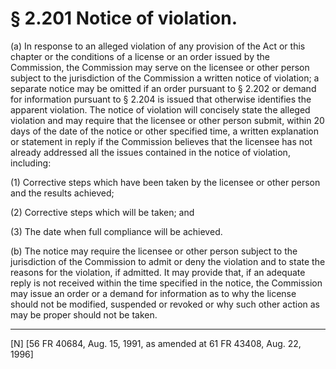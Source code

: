 # § 2.201   Notice of violation.

(a) In response to an alleged violation of any provision of the Act or this chapter or the conditions of a license or an order issued by the Commission, the Commission may serve on the licensee or other person subject to the jurisdiction of the Commission a written notice of violation; a separate notice may be omitted if an order pursuant to § 2.202 or demand for information pursuant to § 2.204 is issued that otherwise identifies the apparent violation. The notice of violation will concisely state the alleged violation and may require that the licensee or other person submit, within 20 days of the date of the notice or other specified time, a written explanation or statement in reply if the Commission believes that the licensee has not already addressed all the issues contained in the notice of violation, including:


(1) Corrective steps which have been taken by the licensee or other person and the results achieved;


(2) Corrective steps which will be taken; and


(3) The date when full compliance will be achieved.


(b) The notice may require the licensee or other person subject to the jurisdiction of the Commission to admit or deny the violation and to state the reasons for the violation, if admitted. It may provide that, if an adequate reply is not received within the time specified in the notice, the Commission may issue an order or a demand for information as to why the license should not be modified, suspended or revoked or why such other action as may be proper should not be taken.



---

[N] [56 FR 40684, Aug. 15, 1991, as amended at 61 FR 43408, Aug. 22, 1996]




